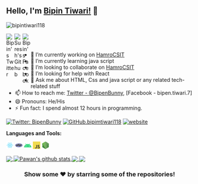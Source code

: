 ## Hello, I'm [Bipin Tiwari!](https://bipintiwari.com.np) 👋

<p align="left"> <img src="https://komarev.com/ghpvc/?username=bipintiwari118&label=Views&color=blue&style=plastic" alt="bipintiwari118" /> </p>

<a href="https://twitter.com/@BipenBunny">
  <img align="left" alt="Bipin's Twitter" width="22px" src="https://cdn.jsdelivr.net/npm/simple-icons@v3/icons/twitter.svg" />
</a>
<a href="https://github.com/bipintiwari118">
  <img align="left" alt="Suresh's Github" width="22px" src="https://cdn.jsdelivr.net/npm/simple-icons@v3/icons/github.svg" />
</a>
<a href="https://www.facebook.com/bipen.tiwari.7/">
  <img align="left" alt="Bipin's Facebook" width="22px" src="https://cdn.jsdelivr.net/npm/simple-icons@v3/icons/facebook.svg" />
</a>

<br/>
<br/>

- 🔭 I’m currently working on [HamroCSIT](https://hamrocsit.com/)
- 🌱 I’m currently learning java script
- 👯 I’m looking to collaborate on [HamroCSIT](https://hamrocsit.com/)
- 🤔 I’m looking for help with React
- 💬 Ask me about HTML, Css and java script or any related tech-related stuff
- 📫 How to reach me: [Twitter - @BipenBunny](https://twitter.com/@BipenBunny), [Facebook - bipen.tiwari.7]
- 😄 Pronouns: He/His
- ⚡ Fun fact: I spend almost 12 hours in programming.

[![Twitter: BipenBunny](https://img.shields.io/twitter/follow/BipenBunny?style=social)](https://twitter.com/BipenBunny)
[![GitHub.bipimtiwari118](https://img.shields.io/github/followers/bipintiwari118?label=follow&style=social)](https://github.com/bipintiwari118)
[![website](https://img.shields.io/badge/PortfolioWebsite-bipintiwari.com.np-2648ff?style=flat-square&logo=google-chrome)](https://bipintiwari118.github.io/portfolio/)

**Languages and Tools:**  

<code><img height="20" src="https://raw.githubusercontent.com/github/explore/80688e429a7d4ef2fca1e82350fe8e3517d3494d/topics/react/react.png"></code>
<code><img height="20" src="https://raw.githubusercontent.com/github/explore/80688e429a7d4ef2fca1e82350fe8e3517d3494d/topics/php/php.png"></code>
<code><img height="20" src="https://raw.githubusercontent.com/github/explore/80688e429a7d4ef2fca1e82350fe8e3517d3494d/topics/android/android.png"></code>
<code><img height="20" src="https://raw.githubusercontent.com/github/explore/80688e429a7d4ef2fca1e82350fe8e3517d3494d/topics/javascript/javascript.png"></code>
<code><img height="20" src="https://raw.githubusercontent.com/github/explore/80688e429a7d4ef2fca1e82350fe8e3517d3494d/topics/nodejs/nodejs.png"></code>  

<a href="https://github.com/bipintiwari118">
  <img align="center" src="https://github-readme-stats.vercel.app/api/top-langs/?username=bipintiwari118&theme=light&hide_langs_below=1" />
</a>
<a href="https://github.com/bipintiwari118">
 <img align="center" src="https://github-readme-stats.vercel.app/api?username=bipintiwari118&show_icons=true&theme=light&line_height=27" alt="Pawan's github stats"/>
</a>
<a href="https://github.com/bipintiwari118/chp-ads-block-detector">
  <img align="center" src="https://github-readme-stats.vercel.app/api/pin/?username=bipintiwari118&repo=chp-ads-block-detector&theme=light" />
</a>
<a href="https://github.com/bipintiwari118/Content-Restriction-Plugin">
  <img align="center" src="https://github-readme-stats.vercel.app/api/pin/?username=bipintiwari118&repo=Content-Restriction-Plugin&theme=light" />
</a>



<div align="center">

### Show some ❤️ by starring some of the repositories!

</div>
